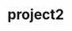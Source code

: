 # project2
<!-- Website Planning Phase Drawing -->


<!-- Website Content -->
<!-- Index consists of the website's home page with a self-made logo for Lo's Creamery (ice cream shop). -->
<!-- The "Our story" page consists of the story behind the establishment of Lo's Creamery. -->
<!-- The "Cold Treats" page consists of the menu, hyperlinked to a sub-page showing size options. The "Cold Treats" page was designed with the help of Bootstrap -->
<!-- The Visit Us page consists of information regarding the hours of operations and storefront location addresses. -->



<!-- Credit and Citations -->
<!-- <! Website designed with the help of Bootstrap > -->

<!-- Cold Treat Image Citation -->
<!-- Vanilla - Image sourced from  -->
<!-- Chocolate - Image sourced from -->
<!-- Strawberry - Image sourced from -->
<!-- Cookie Dough - Image sourced from -->
<!-- Mint Chocolate Chip - Image sourced from -->
<!-- RoseWater - Image sourced from -->
<!-- Banana Pudding - Image sourced from -->
<!-- Sweet Potato Pie - Image sourced from -->
